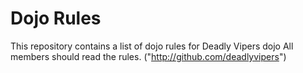 Dojo Rules
==========

This repository contains a list of dojo rules for Deadly Vipers dojo
All members should read the rules. ("http://github.com/deadlyvipers")

